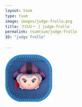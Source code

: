 ```yaml
---
layout: tsum
type: tsum
image: images/judge-frollo.png
title: フロロー | judge-frollo
permalink: tsumtsum/judge-frollo
ID: "judge frollo"

---
```

<img class="ui image" src="../images/judge-frollo.png">
